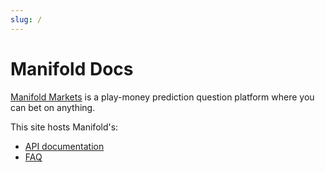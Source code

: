 ```yaml
---
slug: /
---
```


# Manifold Docs

[Manifold Markets](https://manifold.markets/) is a play-money prediction question platform where you can bet on anything.

This site hosts Manifold's:

- [API documentation](/api)
- [FAQ](/faq)
